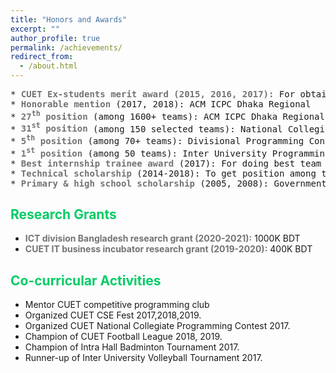 ```yaml
---
title: "Honors and Awards"
excerpt: ""
author_profile: true
permalink: /achievements/
redirect_from: 
  - /about.html
---
```

<pre>
* <b><font color= "#737373" >CUET Ex-students merit award (2015, 2016, 2017):</font></b> For obtaining highest GPA in an academic year
* <b><font color= "#737373" >Honorable mention</font></b> (2017, 2018): ACM ICPC Dhaka Regional
* <b><font color= "#737373" >27<sup>th</sup> position</font></b> (among 1600+ teams): ACM ICPC Dhaka Regional Preliminary, 2017
* <b><font color= "#737373" >31<sup>st</sup> position</font></b> (among 150 selected teams): National Collegiate Programming Contest, 2017
* <b><font color= "#737373" >5<sup>th</sup> position</font></b> (among 70+ teams): Divisional Programming Contest, 2017
* <b><font color= "#737373" >1<sup>st</sup> position</font></b> (among 50 teams): Inter University Programming Contest, 2016
* <b><font color= "#737373" >Best internship trainee award</font></b> (2017): For doing best team project
* <b><font color= "#737373" >Technical scholarship</font></b> (2014-2018): To get position among top 50% students in the class
* <b><font color= "#737373" >Primary & high school scholarship</font></b> (2005, 2008): Government of Bangladesh
</pre>
## <font color="#00cc66"> Research Grants</font>

 * <b><font color= "#737373" >ICT division Bangladesh research grant (2020-2021):</font></b> 1000K BDT
 * <b><font color= "#737373" >CUET IT business incubator research grant (2019-2020):</font></b> 400K BDT
 
## <font color="#00cc66"> Co-curricular Activities </font>

   * Mentor CUET competitive programming club
   * Organized CUET CSE Fest 2017,2018,2019.
   * Organized CUET National Collegiate Programming Contest 2017.
   * Champion of CUET Football League 2018, 2019.
   * Champion of Intra Hall Badminton Tournament 2017.
   * Runner-up of Inter University Volleyball Tournament 2017.
